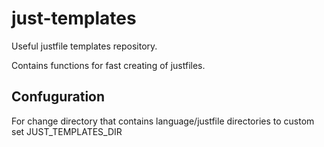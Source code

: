 # just-templates
Useful justfile templates repository.

Contains functions for fast creating of justfiles.

## Confuguration
For change directory that contains language/justfile directories
to custom set JUST_TEMPLATES_DIR

